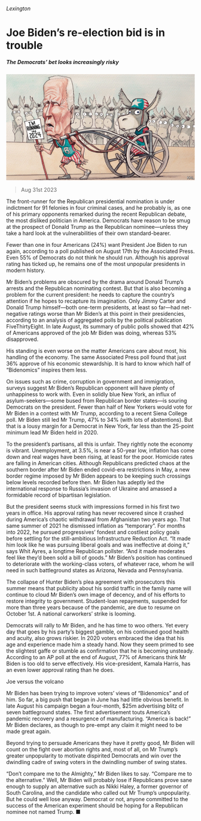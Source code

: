 ###### Lexington

# Joe Biden’s re-election bid is in trouble 

##### The Democrats’ bet looks increasingly risky 

![image](images/20230902_USD000.jpg) 

> Aug 31st 2023 

The front-runner for the Republican presidential nomination is under indictment for 91 felonies in four criminal cases, and he probably is, as one of his primary opponents remarked during the recent Republican debate, the most disliked politician in America. Democrats have reason to be smug at the prospect of Donald Trump as the Republican nominee—unless they take a hard look at the vulnerabilities of their own standard-bearer. 

Fewer than one in four Americans (24%) want President Joe Biden to run again, according to a poll published on August 17th by the Associated Press. Even 55% of Democrats do not think he should run. Although his approval rating has ticked up, he remains one of the most unpopular presidents in modern history. 

Mr Biden’s problems are obscured by the drama around Donald Trump’s arrests and the Republican nominating contest. But that is also becoming a problem for the current president: he needs to capture the country’s attention if he hopes to recapture its imagination. Only Jimmy Carter and Donald Trump himself—both one-term presidents, at least so far—had net-negative ratings worse than Mr Biden’s at this point in their presidencies, according to an analysis of aggregated polls by the political publication FiveThirtyEight. In late August, its summary of public polls showed that 42% of Americans approved of the job Mr Biden was doing, whereas 53% disapproved.

His standing is even worse on the matter Americans care about most, his handling of the economy. The same Associated Press poll found that just 36% approve of his economic stewardship. It is hard to know which half of “Bidenomics” inspires them less.

 On issues such as crime, corruption in government and immigration, surveys suggest Mr Biden’s Republican opponent will have plenty of unhappiness to work with. Even in solidly blue New York, an influx of asylum-seekers—some bused from Republican border states—is souring Democrats on the president. Fewer than half of New Yorkers would vote for Mr Biden in a contest with Mr Trump, according to a recent Siena College poll. Mr Biden still led Mr Trump, 47% to 34% (with lots of abstentions). But that is a lousy margin for a Democrat in New York, far less than the 25-point minimum lead Mr Biden held in 2020. 

To the president’s partisans, all this is unfair. They rightly note the economy is vibrant. Unemployment, at 3.5%, is near a 50-year low, inflation has come down and real wages have been rising, at least for the poor. Homicide rates are falling in American cities. Although Republicans predicted chaos at the southern border after Mr Biden ended covid-era restrictions in May, a new border regime imposed by Mr Biden appears to be keeping such crossings below levels recorded before then. Mr Biden has adeptly led the international response to Russia’s invasion of Ukraine and amassed a formidable record of bipartisan legislation. 

But the president seems stuck with impressions formed in his first two years in office. His approval rating has never recovered since it crashed during America’s chaotic withdrawal from Afghanistan two years ago. That same summer of 2021 he dismissed inflation as “temporary”. For months into 2022, he pursued progressives’ fondest and costliest policy goals before settling for the still-ambitious Infrastructure Reduction Act. “It made him look like he was pursuing liberal goals and was ineffective at doing it,” says Whit Ayres, a longtime Republican pollster. “And it made moderates feel like they’d been sold a bill of goods.” Mr Biden’s position has continued to deteriorate with the working-class voters, of whatever race, whom he will need in such battleground states as Arizona, Nevada and Pennsylvania.

The collapse of Hunter Biden’s plea agreement with prosecutors this summer means that publicity about his sordid traffic in the family name will continue to cloud Mr Biden’s own image of decency, and of his efforts to restore integrity to government. Student-loan repayments, suspended for more than three years because of the pandemic, are due to resume on October 1st. A national carworkers’ strike is looming. 

Democrats will rally to Mr Biden, and he has time to woo others. Yet every day that goes by his party’s biggest gamble, on his continued good health and acuity, also grows riskier. In 2020 voters embraced the idea that his age and experience made him a steady hand. Now they seem primed to see the slightest gaffe or stumble as confirmation that he is becoming unsteady. According to an AP poll at the end of August, 77% of Americans think Mr Biden is too old to serve effectively. His vice-president, Kamala Harris, has an even lower approval rating than he does.

Joe versus the volcano

Mr Biden has been trying to improve voters’ views of “Bidenomics” and of him. So far, a big push that began in June has had little obvious benefit. In late August his campaign began a four-month, $25m advertising blitz of seven battleground states. The first advertisement touts America’s pandemic recovery and a resurgence of manufacturing. “America is back!” Mr Biden declares, as though to pre-empt any claim it might need to be made great again.

Beyond trying to persuade Americans they have it pretty good, Mr Biden will count on the fight over abortion rights and, most of all, on Mr Trump’s greater unpopularity to motivate dispirited Democrats and win over the dwindling cadre of swing voters in the dwindling number of swing states. 

“Don’t compare me to the Almighty,” Mr Biden likes to say. “Compare me to the alternative.” Well, Mr Biden will probably lose if Republicans prove sane enough to supply an alternative such as Nikki Haley, a former governor of South Carolina, and the candidate who called out Mr Trump’s unpopularity. But he could well lose anyway. Democrat or not, anyone committed to the success of the American experiment should be hoping for a Republican nominee not named Trump. ■







